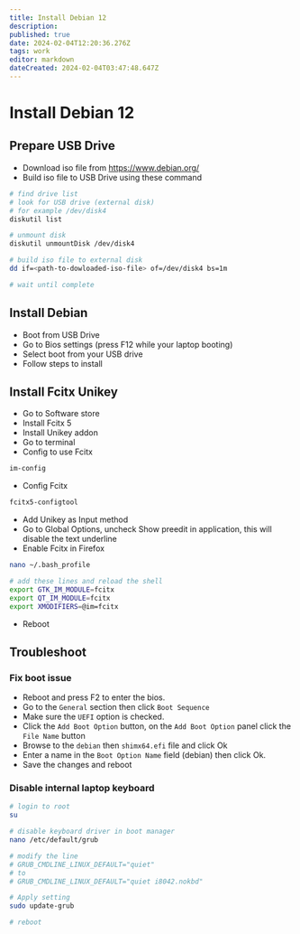 ```yaml
---
title: Install Debian 12
description: 
published: true
date: 2024-02-04T12:20:36.276Z
tags: work
editor: markdown
dateCreated: 2024-02-04T03:47:48.647Z
---
```


# Install Debian 12

## Prepare USB Drive

- Download iso file from https://www.debian.org/
- Build iso file to USB Drive using these command
```bash
# find drive list
# look for USB drive (external disk)
# for example /dev/disk4
diskutil list

# unmount disk
diskutil unmountDisk /dev/disk4

# build iso file to external disk
dd if=<path-to-dowloaded-iso-file> of=/dev/disk4 bs=1m

# wait until complete
```

## Install Debian

- Boot from USB Drive
- Go to Bios settings (press F12 while your laptop booting)
- Select boot from your USB drive
- Follow steps to install

## Install Fcitx Unikey

- Go to Software store
- Install Fcitx 5
- Install Unikey addon
- Go to terminal
- Config to use Fcitx 
```bash
im-config
```
- Config Fcitx
```bash
fcitx5-configtool
```
- Add Unikey as Input method
- Go to Global Options, uncheck Show preedit in application, this will disable the text underline
- Enable Fcitx in Firefox
```bash
nano ~/.bash_profile

# add these lines and reload the shell
export GTK_IM_MODULE=fcitx
export QT_IM_MODULE=fcitx
export XMODIFIERS=@im=fcitx
```
- Reboot

## Troubleshoot
### Fix boot issue

- Reboot and press F2 to enter the bios.
- Go to the `General` section then click `Boot Sequence`
- Make sure the `UEFI` option is checked.
- Click the `Add Boot Option` button, on the `Add Boot Option` panel click the `File Name` button
- Browse to the `debian` then `shimx64.efi` file and click Ok
- Enter a name in the `Boot Option Name` field (debian) then click Ok.
- Save the changes and reboot

### Disable internal laptop keyboard

```bash
# login to root
su

# disable keyboard driver in boot manager
nano /etc/default/grub

# modify the line 
# GRUB_CMDLINE_LINUX_DEFAULT="quiet"
# to 
# GRUB_CMDLINE_LINUX_DEFAULT="quiet i8042.nokbd"

# Apply setting
sudo update-grub

# reboot
```